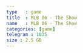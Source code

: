 ```yaml
---
type   : game
title  : MLB 06 - The Show
name   : MLB 06 - The Show
categories: [game]
telegram : 1035
size : 2.5 GB
---
```



